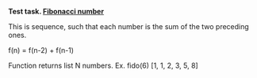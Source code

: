 **Test task. [Fibonacci number](https://en.wikipedia.org/wiki/Fibonacci_number)**

This is sequence, such that each number is the sum of the two preceding ones.

f(n) = f(n-2) + f(n-1)

Function returns list N numbers.
Ex.
  fido(6) 
  [1, 1, 2, 3, 5, 8]
